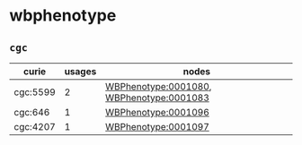 # wbphenotype

## `cgc`

| curie    |   usages | nodes                                                                                                                                |
|----------|----------|--------------------------------------------------------------------------------------------------------------------------------------|
| cgc:5599 |        2 | [WBPhenotype:0001080](https://bioregistry.io/WBPhenotype:0001080), [WBPhenotype:0001083](https://bioregistry.io/WBPhenotype:0001083) |
| cgc:646  |        1 | [WBPhenotype:0001096](https://bioregistry.io/WBPhenotype:0001096)                                                                    |
| cgc:4207 |        1 | [WBPhenotype:0001097](https://bioregistry.io/WBPhenotype:0001097)                                                                    |


